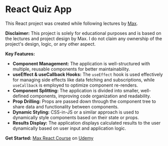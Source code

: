 # React Quiz App

This React project was created while following lectures by [Max](https://github.com/academind). 

**Disclaimer:** This project is solely for educational purposes and is based on the lectures and project design by Max. I do not claim any ownership of the project's design, logic, or any other aspect. 

**Key Features:**

* **Component Management:** The application is well-structured with multiple, reusable components for better maintainability.
* **useEffect & useCallback Hooks:** The `useEffect` hook is used effectively for managing side effects like data fetching and subscriptions, while `useCallback` is employed to optimize component re-renders.
* **Component Splitting:** The application is divided into smaller, well-defined components, improving code organization and readability.
* **Prop Drilling:** Props are passed down through the component tree to share data and functionality between components.
* **Dynamic Styling:** CSS-in-JS or a similar approach is used to dynamically style components based on their state or props.
* **Results Display:** The application displays calculated results to the user dynamically based on user input and application logic.

**Get Started:**
[Max React Course](https://www.udemy.com/course/react-the-complete-guide-incl-redux/) on [Udemy](https://www.udemy.com)
